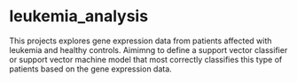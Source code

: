 # leukemia_analysis
This projects explores gene expression data from patients affected with leukemia and healthy controls. Aimimng to define a support vector classifier or support vector machine model that most correctly classifies this type of patients based on the gene expression data. 
